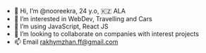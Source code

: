 - 👋 Hi, I’m @nooreekra, 24 y.o, 🇰🇿 ALA
- 👀 I’m interested in WebDev, Travelling and Cars
- 🌱 I’m using JavaScript, React JS
- 💞️ I’m looking to collaborate on companies with interest projects
- 📫 Email rakhymzhan.ff@gmail.com

<!---
nooreekra/nooreekra is a ✨ special ✨ repository because its `README.md` (this file) appears on your GitHub profile.
You can click the Preview link to take a look at your changes.
--->
